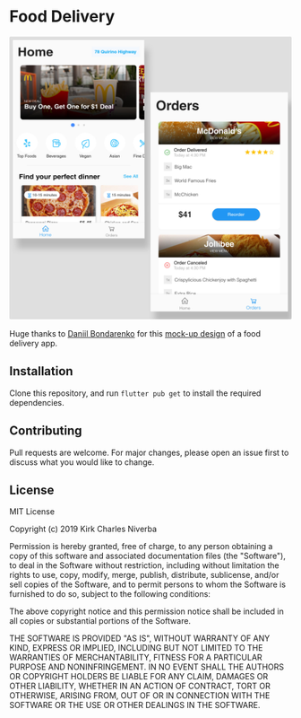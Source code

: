 # Food Delivery
![App Presentation](.README_images/dc4f4efe.png)

Huge thanks to [Daniil Bondarenko](https://dribbble.com/dzzgnr) for this [mock-up design](https://dribbble.com/shots/7132991-Food-Delivery-App-Liinda/attachments/136549?mode=media) of a food delivery app.

## Installation

Clone this repository, and run `flutter pub get` to install the required dependencies.

## Contributing

Pull requests are welcome. For major changes, please open an issue first to discuss what you would like to change.

## License

MIT License

Copyright (c) 2019 Kirk Charles Niverba

Permission is hereby granted, free of charge, to any person obtaining a copy
of this software and associated documentation files (the "Software"), to deal
in the Software without restriction, including without limitation the rights
to use, copy, modify, merge, publish, distribute, sublicense, and/or sell
copies of the Software, and to permit persons to whom the Software is
furnished to do so, subject to the following conditions:

The above copyright notice and this permission notice shall be included in all
copies or substantial portions of the Software.

THE SOFTWARE IS PROVIDED "AS IS", WITHOUT WARRANTY OF ANY KIND, EXPRESS OR
IMPLIED, INCLUDING BUT NOT LIMITED TO THE WARRANTIES OF MERCHANTABILITY,
FITNESS FOR A PARTICULAR PURPOSE AND NONINFRINGEMENT. IN NO EVENT SHALL THE
AUTHORS OR COPYRIGHT HOLDERS BE LIABLE FOR ANY CLAIM, DAMAGES OR OTHER
LIABILITY, WHETHER IN AN ACTION OF CONTRACT, TORT OR OTHERWISE, ARISING FROM,
OUT OF OR IN CONNECTION WITH THE SOFTWARE OR THE USE OR OTHER DEALINGS IN THE
SOFTWARE.